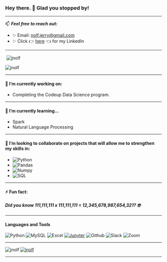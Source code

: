 ### Hey there. 👋 Glad you stopped by! 
---

📫 ***Feel free to reach out:***
- ✨ Email: nolf.jerry@gmail.com
- ✨ Click 👉 [here](https://www.linkedin.com/in/jerrynolf) 👈 for my LinkedIn
--- 

<p>&nbsp;<img align="center" src="https://github-readme-stats.vercel.app/api?username=jnolf&show_icons=true&locale=en" alt="jnolf" /></p>

<p align="left"> <img src="https://komarev.com/ghpvc/?username=jnolf&label=Profile%20views&color=0e75b6&style=flat" alt="jnolf" /> </p>

---

#### 🔭 I’m currently working on:
- Completing the Codeup Data Science program.

---

#### 🌱 I’m currently learning...
- Spark
- Natural Language Processing

---

#### 👯 I’m looking to collaborate on projects that will allow me to strengthen my skills in: 
- ![Python](https://img.shields.io/badge/Language-Python-yellow)
- ![Pandas](https://img.shields.io/badge/Python_Library-Pandas-blue)
- ![Numpy](https://img.shields.io/badge/Python_Library-Numpy-purple)
- ![SQL](https://img.shields.io/badge/Language-SQL-red)

---

#### ⚡ Fun fact:
##### Did you know 111,111,111 x 111,111,111 = 12,345,678,987,654,321? 🤓
   
---

#### Languages and Tools
![Python](https://img.shields.io/badge/Python-3776AB?style=for-the-badge&logo=python&logoColor=white)
![MySQL](https://img.shields.io/badge/MySQL-00000F?style=for-the-badge&logo=mysql&logoColor=white)
![Excel](https://img.shields.io/badge/Microsoft_Excel-217346?style=for-the-badge&logo=microsoft-excel&logoColor=white)
[![Jupyter](https://img.shields.io/badge/interactive_notebook-Jupyter-orange?style=for-the-badge&logo=Jupyter)](https://jupyter.org/try)
![Github](https://img.shields.io/badge/GitHub-100000?style=for-the-badge&logo=github&logoColor=white)
![Slack](https://img.shields.io/badge/Slack-4A154B?style=for-the-badge&logo=slack&logoColor=white)
![Zoom](https://img.shields.io/badge/Zoom-2D8CFF?style=for-the-badge&logo=zoom&logoColor=white)

--- 

<p><img align="left" src="https://github-readme-stats.vercel.app/api/top-langs?username=jnolf&show_icons=true&locale=en&layout=compact" alt="jnolf" /></p>


<p align="left"> <a href="https://github.com/ryo-ma/github-profile-trophy"><img src="https://github-profile-trophy.vercel.app/?username=jnolf" alt="jnolf" /></a> </p>

---
